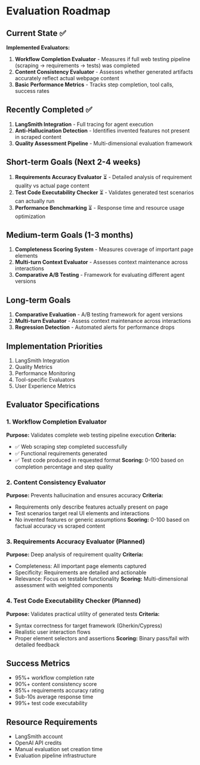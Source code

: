 # Evaluation Roadmap

## Current State ✅
**Implemented Evaluators:**
1. **Workflow Completion Evaluator** - Measures if full web testing pipeline (scraping → requirements → tests) was completed
2. **Content Consistency Evaluator** - Assesses whether generated artifacts accurately reflect actual webpage content
3. **Basic Performance Metrics** - Tracks step completion, tool calls, success rates

## Recently Completed ✅
1. **LangSmith Integration** - Full tracing for agent execution
2. **Anti-Hallucination Detection** - Identifies invented features not present in scraped content
3. **Quality Assessment Pipeline** - Multi-dimensional evaluation framework

## Short-term Goals (Next 2-4 weeks)
1. **Requirements Accuracy Evaluator** ⏳ - Detailed analysis of requirement quality vs actual page content
2. **Test Code Executability Checker** ⏳ - Validates generated test scenarios can actually run
3. **Performance Benchmarking** ⏳ - Response time and resource usage optimization

## Medium-term Goals (1-3 months)
1. **Completeness Scoring System** - Measures coverage of important page elements
2. **Multi-turn Context Evaluator** - Assesses context maintenance across interactions
3. **Comparative A/B Testing** - Framework for evaluating different agent versions

## Long-term Goals
1. **Comparative Evaluation** - A/B testing framework for agent versions
2. **Multi-turn Evaluator** - Assess context maintenance across interactions
3. **Regression Detection** - Automated alerts for performance drops

## Implementation Priorities
1. LangSmith Integration
2. Quality Metrics
3. Performance Monitoring
4. Tool-specific Evaluators
5. User Experience Metrics

## Evaluator Specifications

### 1. Workflow Completion Evaluator
**Purpose:** Validates complete web testing pipeline execution
**Criteria:**
- ✅ Web scraping step completed successfully
- ✅ Functional requirements generated
- ✅ Test code produced in requested format
**Scoring:** 0-100 based on completion percentage and step quality

### 2. Content Consistency Evaluator  
**Purpose:** Prevents hallucination and ensures accuracy
**Criteria:**
- Requirements only describe features actually present on page
- Test scenarios target real UI elements and interactions
- No invented features or generic assumptions
**Scoring:** 0-100 based on factual accuracy vs scraped content

### 3. Requirements Accuracy Evaluator (Planned)
**Purpose:** Deep analysis of requirement quality
**Criteria:**
- Completeness: All important page elements captured
- Specificity: Requirements are detailed and actionable
- Relevance: Focus on testable functionality
**Scoring:** Multi-dimensional assessment with weighted components

### 4. Test Code Executability Checker (Planned)
**Purpose:** Validates practical utility of generated tests
**Criteria:**
- Syntax correctness for target framework (Gherkin/Cypress)
- Realistic user interaction flows
- Proper element selectors and assertions
**Scoring:** Binary pass/fail with detailed feedback

## Success Metrics
- 95%+ workflow completion rate
- 90%+ content consistency score
- 85%+ requirements accuracy rating
- Sub-10s average response time
- 99%+ test code executability

## Resource Requirements
- LangSmith account
- OpenAI API credits
- Manual evaluation set creation time
- Evaluation pipeline infrastructure
